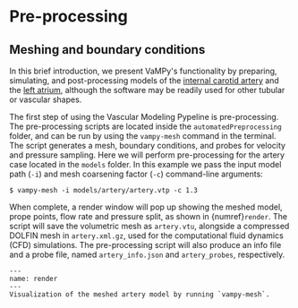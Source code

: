 # Pre-processing

## Meshing and boundary conditions

In this brief introduction, we present VaMPy's functionality by preparing, simulating, and post-processing models of
the [internal carotid artery](https://en.wikipedia.org/wiki/Internal_carotid_artery) and
the [left atrium](https://en.wikipedia.org/wiki/Atrium_(heart)), although the software may be readily used for other
tubular or vascular shapes.

The first step of using the Vascular Modeling Pypeline is pre-processing. The pre-processing scripts are located inside
the
`automatedPreprocessing` folder, and can be run by using the `vampy-mesh` command in the terminal. The script generates
a mesh, boundary conditions, and probes for velocity and pressure sampling. Here we will perform pre-processing for the
artery case located in the `models` folder. In this example we pass the input model path (`-i`) and mesh coarsening
factor (`-c`) command-line arguments:

``` console
$ vampy-mesh -i models/artery/artery.vtp -c 1.3
```

When complete, a render window will pop up showing the meshed model, prope points, flow rate and pressure split, as
shown in {numref}`render`. The script will save the volumetric mesh as `artery.vtu`, alongside a compressed DOLFIN mesh
in `artery.xml.gz`, used for the computational fluid dynamics (CFD) simulations. The pre-processing script will also
produce an info file and a probe file, named `artery_info.json` and `artery_probes`, respectively.

```{figure} figures/render.png
---
name: render
---
Visualization of the meshed artery model by running `vampy-mesh`.
```


